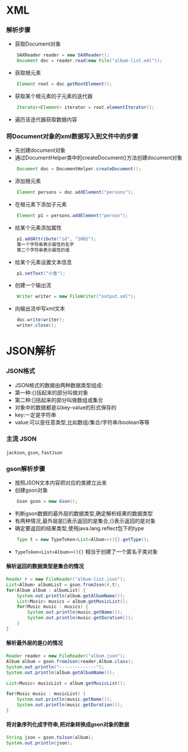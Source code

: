 # XML
### 解析步骤
- 获取Document对象
```java
    SAXReader reader = new SAXReader();
    Document doc = reader.read(new File("album-list.xml"));
```
- 获取根元素
```java
    Element root = doc.getRootElement();
```
- 获取某个根元素的子元素的迭代器
```java
    Iterator<Element> iterator = root.elementIterator();
```
- 遍历该迭代器获取数据内容
### 将Document对象的xml数据写入到文件中的步骤
- 先创建document对象
- 通过DocumentHelper类中的createDocument()方法创建document对象
```java
    Document doc = DocumentHelper.createDocument();
```

- 添加根元素
```java
    Element persons = doc.addElement("persons");
```

- 在根元素下添加子元素
```java
    Element p1 = persons.addElement("person");
```

- 给某个元素添加属性
```java
    p1.addAttribute("id", "1001");
    第一个字符串表示属性的名字
    第二个字符串表示属性的值
```

- 给某个元素设置文本信息
```java
    p1.setText("小鱼");
```

- 创建一个输出流
```java
    Writer writer = new FileWriter("output.xml");
```

- 向输出流中写xml文本
```java
    doc.write(writer);
    writer.close();
```

# JSON解析
### JSON格式
- JSON格式的数据由两种数据类型组成:
- 第一种:{}括起来的部分叫做对象
- 第二种:[]括起来的部分叫做数组或集合
- 对象中的数据都是以key-value的形式保存的
- key:一定是字符串
- value:可以是任意类型,比如数组/集合/字符串/boolean等等

### 主流 JSON
`jackson`, `gson`, `fastJson`

### gson解析步骤
- 按照JSON文本内容把对应的类建立出来
- 创建gson对象
```java
    Gson gson = new Gson();
```

- 判断gson数据的最外层的数据类型,确定解析结果的数据类型
- 有两种情况,最外层是[]表示返回的是集合,{}表示返回的是对象
- 确定要返回的结果类型,使用java.lang.reflect包下的type
```java
    Type t = new TypeToken<List<Album>>(){}.getType();
```

- `TypeToken<List<Album>>(){}` 相当于创建了一个匿名子类对象

#### 解析返回的数据类型是集合的情况
```java
Reader r = new FileReader("album-list.json");
List<Album> albumList = gson.fromJson(r,t);
for(Album album : albumList) {
    System.out.println(album.getAlbumName());
    List<Music> musics = album.getMusicList();
    for(Music music : musics) {
        System.out.println(music.getName());
        System.out.println(music.getDuration());
    }
}
```

#### 解析最外层的是{}的情况
```java
Reader reader = new FileReader("album.json");
Album album = gson.fromJson(reader,Album.class);
System.out.println("--------------");
System.out.println(album.getAlbumName());

List<Music> musicList = album.getMusicList();

for(Music music : musicList) {
    System.out.println(music.getName());
    System.out.println(music.getDuration());
}
```

#### 将对象序列化成字符串,把对象转换成gson对象的数据
```java
String json = gson.toJson(album);
System.out.println(json);
```

